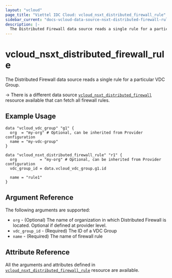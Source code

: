 ```yaml
---
layout: "vcloud"
page_title: "Viettel IDC Cloud: vcloud_nsxt_distributed_firewall_rule"
sidebar_current: "docs-vcloud-data-source-nsxt-distributed-firewall-rule"
description: |-
  The Distributed Firewall data source reads a single rule for a particular VDC Group.
---
```


# vcloud\_nsxt\_distributed\_firewall\_rule

The Distributed Firewall data source reads a single rule for a particular VDC Group.

-> There is a different data source
[`vcloud_nsxt_distributed_firewall`](/providers/terraform-viettelidc/vcloud/latest/docs/data-sources/nsxt_distributed_firewall)
resource available that can fetch all firewall rules.

## Example Usage

```hcl
data "vcloud_vdc_group" "g1" {
  org  = "my-org" # Optional, can be inherited from Provider configuration
  name = "my-vdc-group"
}

data "vcloud_nsxt_distributed_firewall_rule" "r1" {
  org          = "my-org" # Optional, can be inherited from Provider configuration
  vdc_group_id = data.vcloud_vdc_group.g1.id

  name = "rule1"
}
```

## Argument Reference

The following arguments are supported:

* `org` - (Optional) The name of organization in which Distributed Firewall is located. Optional if
  defined at provider level.
* `vdc_group_id` - (Required) The ID of a VDC Group
* `name` - (Required) The name of firewall rule

## Attribute Reference

All the arguments and attributes defined in
[`vcloud_nsxt_distributed_firewall_rule`](/providers/terraform-viettelidc/vcloud/latest/docs/resources/nsxt_distributed_firewall_rule)
resource are available.
